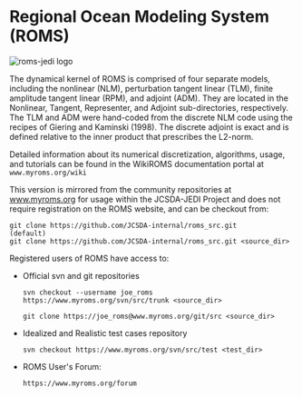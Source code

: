 # Regional Ocean Modeling System (ROMS)

![roms-jedi logo](https://www.myroms.org/trac/roms_src_600px.png)

The dynamical kernel of ROMS is comprised of four separate models, including the 
nonlinear (NLM), perturbation tangent linear (TLM), finite amplitude tangent 
linear (RPM), and adjoint (ADM). They are located in the Nonlinear, Tangent, 
Representer, and Adjoint sub-directories, respectively. The TLM and ADM were 
hand-coded from the discrete NLM code using the recipes of Giering and 
Kaminski (1998). The discrete adjoint is exact and is defined relative to 
the inner product that prescribes the L2-norm.

Detailed information about its numerical discretization, algorithms, usage, and 
tutorials can be found in the WikiROMS documentation portal at `www.myroms.org/wiki`

This version is mirrored from the community repositories at www.myroms.org for 
usage within the JCSDA-JEDI Project and does not require registration on the ROMS
website, and can be checkout from:
```
git clone https://github.com/JCSDA-internal/roms_src.git                 (default)
git clone https://github.com/JCSDA-internal/roms_src.git <source_dir>
```

Registered users of ROMS have access to:

- Official svn and git repositories
  ```
  svn checkout --username joe_roms https://www.myroms.org/svn/src/trunk <source_dir>

  git clone https://joe_roms@www.myroms.org/git/src <source_dir>
  ```

- Idealized and Realistic test cases repository
  ```
  svn checkout https://www.myroms.org/svn/src/test <test_dir>
  ```

- ROMS User's Forum:
  ```
  https://www.myroms.org/forum
  ```
